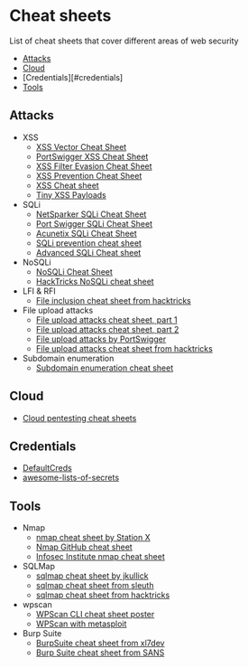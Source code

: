 # Cheat sheets

List of cheat sheets that cover different areas of web security
- [Attacks](#attacks)
- [Cloud](#cloud)
- [Credentials][#credentials]
- [Tools](#tools)

## Attacks
- XSS
  - [XSS Vector Cheat Sheet](https://gist.github.com/kurobeats/9a613c9ab68914312cbb415134795b45)
  - [PortSwigger XSS Cheat Sheet](https://portswigger.net/web-security/cross-site-scripting/cheat-sheet)
  - [XSS Filter Evasion Cheat Sheet](https://owasp.org/www-community/xss-filter-evasion-cheatsheet)
  - [XSS Prevention Cheat Sheet](https://cheatsheetseries.owasp.org/cheatsheets/Cross_Site_Scripting_Prevention_Cheat_Sheet.html)
  - [XSS Cheat sheet](https://gist.github.com/dave5623/2fe3013686e7ee1bc9324512055e146a)
  - [Tiny XSS Payloads](https://github.com/terjanq/Tiny-XSS-Payloads)
- SQLi
  - [NetSparker SQLi Cheat Sheet](https://www.netsparker.com/blog/web-security/sql-injection-cheat-sheet/)
  - [Port Swigger SQLi Cheat Sheet](https://portswigger.net/web-security/sql-injection/cheat-sheet)
  - [Acunetix SQLi Cheat Sheet](https://www.acunetix.com/blog/web-security-zone/sql-injection-cheat-sheet-for-developers/)
  - [SQLi prevention cheat sheet](https://cheatsheetseries.owasp.org/cheatsheets/SQL_Injection_Prevention_Cheat_Sheet.html)
  - [Advanced SQLi Cheat sheet](https://github.com/kleiton0x00/Advanced-SQL-Injection-Cheatsheet)
- NoSQLi
  - [NoSQLi Cheat Sheet](https://github.com/swisskyrepo/PayloadsAllTheThings/tree/master/NoSQL%20Injection)
  - [HackTricks NoSQLi cheat sheet](https://book.hacktricks.xyz/pentesting-web/nosql-injection)
- LFI & RFI
  - [File inclusion cheat sheet from hacktricks](https://book.hacktricks.xyz/pentesting-web/file-inclusion)
- File upload attacks
  - [File upload attacks cheat sheet, part 1](https://blog.yeswehack.com/yeswerhackers/exploitation/file-upload-attacks-part-1/)
  - [File upload attacks cheat sheet, part 2](https://blog.yeswehack.com/yeswerhackers/file-upload-attacks-part-2/)
  - [File upload attacks by PortSwigger](https://portswigger.net/web-security/file-upload)
  - [File upload attacks cheat sheet from hacktricks](https://book.hacktricks.xyz/pentesting-web/file-upload)
- Subdomain enumeration
  - [Subdomain enumeration cheat sheet](https://pentester.land/cheatsheets/2018/11/14/subdomains-enumeration-cheatsheet.html)

## Cloud
- [Cloud pentesting cheat sheets](https://github.com/dafthack/CloudPentestCheatsheets)

## Credentials
- [DefaultCreds](https://github.com/ihebski/DefaultCreds-cheat-sheet)
- [awesome-lists-of-secrets](https://github.com/Puliczek/awesome-list-of-secrets-in-environment-variables)

## Tools
- Nmap
  - [nmap cheat sheet by Station X](https://www.stationx.net/nmap-cheat-sheet/)
  - [Nmap GitHub cheat sheet](https://github.com/jasonniebauer/Nmap-Cheatsheet)
  - [Infosec Institute nmap cheat sheet](https://resources.infosecinstitute.com/topic/nmap-cheat-sheet/)
- SQLMap
  - [sqlmap cheat sheet by jkullick](https://gist.github.com/jkullick/03b98b1e44f03986c5d1fc69c092220d)
  - [sqlmap cheat sheet from sleuth](https://www.security-sleuth.com/sleuth-blog/2017/1/3/sqlmap-cheat-sheet)
  - [sqlmap cheat sheet from hacktricks](https://book.hacktricks.xyz/pentesting-web/sql-injection/sqlmap)
- wpscan
  - [WPScan CLI cheat sheet poster](https://github.com/wpscanteam/blog/blob/1075e542446584a722a380de931ef20deb664b4b/assets/posts/wpscan-posters/WPScan_CLI_Cheat_Sheet.pdf)
  - [WPScan with metasploit](https://www.exploit-db.com/docs/english/45556-wordpress-penetration-testing-using-wpscan-and-metasploit.pdf?rss)
- Burp Suite
  - [BurpSuite cheat sheet from xl7dev](https://github.com/xl7dev/BurpSuite/blob/master/CheatSheet.md)
  - [Burp Suite cheat sheet from SANS](https://www.sans.org/posters/burp-suite-cheat-sheet/)
